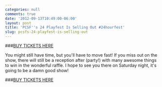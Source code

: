 ```yaml
---
categories: null
comments: true
date: '2012-09-13T10:49:00-06:00'
layout: post
title: 'PCSF''s 24 Playfest Is Selling Out #24hourfest'
slug: pcsfs-24-playfest-is-selling-out
---
```


###[BUY TICKETS HERE](http://www.brownpapertickets.com/event/267511)

You might still have time, but you'll have to move fast! If you miss out on the show, there will still be a reception after (party!) with many awesome things to win in the wonderful raffle. I hope to see you there on Saturday night, it's going to be a damn good show!

###[BUY TICKETS HERE](http://www.brownpapertickets.com/event/267511)